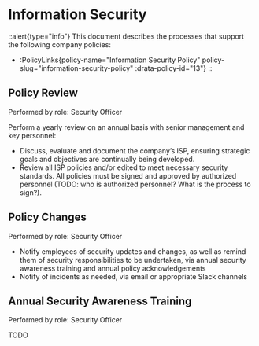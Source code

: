 # Information Security

::alert{type="info"}
This document describes the processes that support the following company policies:
- :PolicyLinks{policy-name="Information Security Policy" policy-slug="information-security-policy" :drata-policy-id="13"}
::

## Policy Review

Performed by role: Security Officer

Perform a yearly review on an annual basis with senior management and key personnel: 
- Discuss, evaluate and document the company’s ISP, ensuring strategic goals and objectives are continually being developed. 
- Review all ISP policies and/or edited to meet necessary security standards. All policies must be signed and approved by authorized personnel (TODO: who is authorized personnel? What is the process to sign?).

## Policy Changes

Performed by role: Security Officer

- Notify employees of security updates and changes, as well as remind them of security responsibilities to be undertaken, via annual security awareness training and annual policy acknowledgements
- Notify of incidents as needed, via email or appropriate Slack channels

## Annual Security Awareness Training

Performed by role: Security Officer

TODO
